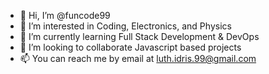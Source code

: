 - 👋 Hi, I’m @funcode99
- 👀 I’m interested in Coding, Electronics, and Physics
- 🌱 I’m currently learning Full Stack Development & DevOps
- 💞️ I’m looking to collaborate Javascript based projects
- 📫 You can reach me by email at luth.idris.99@gmail.com

<!---
funcode99/funcode99 is a ✨ special ✨ repository because its `README.md` (this file) appears on your GitHub profile.
You can click the Preview link to take a look at your changes.
--->
